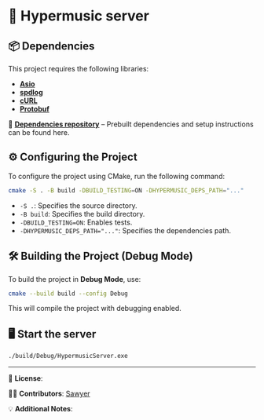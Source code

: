 # 🚀 Hypermusic server

## 📦 Dependencies

This project requires the following libraries:

- [**Asio**](https://think-async.com/Asio/)
- [**spdlog**](https://github.com/gabime/spdlog)
- [**cURL**](https://curl.se/)
- [**Protobuf**](https://protobuf.dev/)

🔗 **[Dependencies repository](https://github.com/hypermusic-ai/hypermusic-server-deps)** – Prebuilt dependencies and setup instructions can be found here.

## ⚙️ Configuring the Project

To configure the project using CMake, run the following command:

```sh
cmake -S . -B build -DBUILD_TESTING=ON -DHYPERMUSIC_DEPS_PATH="..."
```

- `-S .`: Specifies the source directory.
- `-B build`: Specifies the build directory.
- `-DBUILD_TESTING=ON`: Enables tests.
- `-DHYPERMUSIC_DEPS_PATH="..."`: Specifies the dependencies path.

## 🛠️ Building the Project (Debug Mode)

To build the project in **Debug Mode**, use:

```sh
cmake --build build --config Debug
```

This will compile the project with debugging enabled.

## 🖥️ Start the server

```sh
./build/Debug/HypermusicServer.exe
```

---
📜 **License**:

👨‍💻 **Contributors**: [Sawyer](https://github.com/MisterSawyer)

💡 **Additional Notes**:
